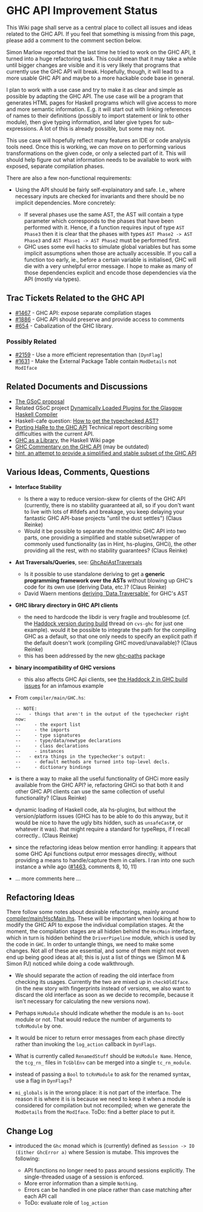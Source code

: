 # GHC API Improvement Status



This Wiki page shall serve as a central place to collect all issues and ideas related to the GHC API.  If you feel that something is missing from this page, please add a comment to the comment section below.



Simon Marlow reported that the last time he tried to work on the GHC API, it turned into a huge refactoring task.  This could mean that it may take a while until bigger changes are visible and it is very likely that programs that currently use the GHC API will break.  Hopefully, though, it will lead to a more usable GHC API and maybe to a more hackable code base in general.  



I plan to work with a use case and try to make it as clear and simple as possible by adapting the GHC API.  The use case will be a program that generates HTML pages for Haskell programs which will give access to more and more semantic information.  E.g. it will start out with linking references of names to their definitions (possibly to import statement or link to other module), then give typing information, and later give types for sub-expressions.  A lot of this is already possible, but some may not.  



This use case will hopefully reflect many features an IDE or code analysis tools need.  Once this is working, we can move on to performing various transformations on the given code, or only a selected part of it.  This will should help figure out what information needs to be available to work with exposed, separate compilation phases.



There are also a few non-functional requirements:


- Using the API should be fairly self-explainatory and safe.  I.e., where necessary inputs are checked for invariants and there should be no implicit dependencies.  More concretely:

  - If several phases use the same AST, the AST will contain a type parameter which corresponds to the phases that have been performed with it.  Hence, if a function requires input of type `AST Phase3` then it is clear that the phases with types `AST Phase2 -> AST Phase3` and `AST Phase1 -> AST Phase2`  must be performed first.
  - GHC uses some evil hacks to simulate global variables but has some implicit assumptions when those are actually accessible.  If you call a function too early, ie., before a certain variable is initialised, GHC will die with a very unhelpful error message.  I hope to make as many of those dependencies explicit and encode those dependencies via the API (mostly via types).


   


## Trac Tickets Related to the GHC API


- [\#1467](https://gitlab.staging.haskell.org/ghc/ghc/issues/1467) - GHC API: expose separate compilation stages
- [\#1886](https://gitlab.staging.haskell.org/ghc/ghc/issues/1886) - GHC API should preserve and provide access to comments
- [\#654](https://gitlab.staging.haskell.org/ghc/ghc/issues/654) - Cabalization of the GHC library.

### Possibly Related


- [\#2159](https://gitlab.staging.haskell.org/ghc/ghc/issues/2159) - Use a more efficient representation than `[DynFlag]`
- [\#1631](https://gitlab.staging.haskell.org/ghc/ghc/issues/1631) - Make the External Package Table contain `ModDetails` not `ModIface`

## Related Documents and Discussions


- [
  The GSoC proposal](http://code.google.com/soc/2008/haskell/appinfo.html?csaid=4189AF2C8AE5E25A)
- Related GSoC project [
  Dynamically Loaded Plugins for the Glasgow Haskell Compiler](http://code.google.com/soc/2008/haskell/appinfo.html?csaid=69C2ABD1E013EE0C)
- Haskell-cafe question: [
  How to get the typechecked AST?](http://www.haskell.org/pipermail/haskell-cafe/2008-May/042616.html)
- [
  Porting HaRe to the GHC API](http://www.cs.kent.ac.uk/pubs/2005/2266/) Technical report describing some difficulties with the current API.
- [
  GHC as a Library](http://www.haskell.org/haskellwiki/GHC/As_a_library), the Haskell Wiki page
- [
  GHC Commentary on the GHC API](http://hackage.haskell.org/trac/ghc/wiki/Commentary/Compiler/API) (may be outdated)
- [
  hint, an attempt to provide a simplified and stable subset of the GHC API](http://hackage.haskell.org/cgi-bin/hackage-scripts/package/hint-0.2.1)

## Various Ideas, Comments, Questions


- **Interface Stability** 

  - Is there a way to reduce version-skew for clients of the GHC API (currently, there is no stability guaranteed at all, so if you don't want to live with lots of \#ifdefs and breakage, you keep delaying your fantastic GHC API-base projects "until the dust settles") (Claus Reinke)
  - Would it be possible to separate the monolithic GHC API into two parts, one providing a simplified and stable subset/wrapper of commonly used functionality (as in Hint, hs-plugins, GHCi), the other providing all the rest, with no stability guarantees? (Claus Reinke)
- **Ast Traversals/Queries**, see: [GhcApiAstTraversals](ghc-api-ast-traversals)

  - Is it possible to use standalone deriving to get a **generic programming framework over the ASTs** without blowing up GHC's code for its own use (deriving Data, etc.)? (Claus Reinke)
  - David Waern mentions [
    deriving \`Data.Traversable\`](http://www.haskell.org/pipermail/haskell-cafe/2008-May/042961.html) for GHC's AST
- **GHC library directory in GHC API clients**

  - the need to hardcode the libdir is very fragile and troublesome (cf. the [
    Haddock version during build](http://www.haskell.org/pipermail/cvs-libraries/2008-June/008942.html) thread on `cvs-ghc` for just one example). would it be possible to integrate the path for the compiling GHC as a default, so that one only needs to specify an explicit path if the default doesn't work (compiling GHC moved/unavailable)? (Claus Reinke) 
  - this has been addressed by the new [
    ghc-paths](http://hackage.haskell.org/cgi-bin/hackage-scripts/package/ghc-paths) package
- **binary incompatibility of GHC versions**

  - this also affects GHC Api clients, see [
    the Haddock 2 in GHC build issues](http://www.haskell.org/pipermail/cvs-ghc/2008-July/043568.html) for an infamous example
- From `compiler/main/GHC.hs`:

  ```wiki
  -- NOTE:
  --   - things that aren't in the output of the typechecker right now:
  --     - the export list
  --     - the imports
  --     - type signatures
  --     - type/data/newtype declarations
  --     - class declarations
  --     - instances
  --   - extra things in the typechecker's output:
  --     - default methods are turned into top-level decls.
  --     - dictionary bindings
  ```
- is there a way to make all the useful functionality of GHCi more easily available from the GHC API? ie, refactoring GHCi so that both it and other GHC API clients can use the same collection of useful functionality? (Claus Reinke)
- dynamic loading of Haskell code, ala hs-plugins, but without
  the version/platform issues (GHCi has to be able to do this
  anyway, but it would be nice to have the ugly bits hidden,
  such as `unsafeCast#`, or whatever it was). that might require
  a standard for typeReps, if I recall correctly.. (Claus Reinke)
- since the refactoring ideas below mention error handling: it appears that some GHC Api functions output error messages directly, without providing a means to handle/capture them in callers. I ran into one such instance a while ago ([\#1463](https://gitlab.staging.haskell.org/ghc/ghc/issues/1463), comments 8, 10, 11)
- ... more comments here ...


 


## Refactoring Ideas



There follow some notes about desirable refactorings, mainly around [compiler/main/HscMain.lhs](/trac/ghc/browser/ghc/compiler/main/HscMain.lhs).  These will be important when looking at how to modify the GHC API to expose the individual compilation stages.  At the moment, the compilation stages are all hidden behind the `HscMain` interface, which in turn is hidden behind the `DriverPipeline` module, which is used by the code in `GHC`.  In order to untangle things, we need to make some changes.  Not all of these are essential, and some of them might not even end up being good ideas at all; this is just a list of things we (Simon M & Simon PJ) noticed while doing a code walkthrough.


- We should separate the action of reading the old interface from checking its usages.  Currently the two
  are mixed up in `checkOldIface`.  (in the new story with fingerprints instead of versions, we also want
  to discard the old interface as soon as we decide to recompile, because it isn't necessary for calculating
  the new versions now).

- Perhaps `HsModule` should indicate whether the module is an `hs-boot` module or not.  That would reduce the
  number of arguments to `tcRnModule` by one.

- It would be nicer to return error messages from each phase directly rather than invoking the `log_action` callback
  in `DynFlags`.

- What is currently called `RenamedStuff` should be `HsModule Name`.  Hence, the `tcg_rn_` files in `TcGblEnv`
  can be merged into a single `tc_rn_module`.

- instead of passing a `Bool` to `tcRnModule` to ask for the renamed syntax, use a flag in `DynFlags`?

- `mi_globals` is in the wrong place: it is not part of the interface.  The reason it is where it is is because
  we need to keep it when a module is considered for compilation but not recompiled; when we generate the
  `ModDetails` from the `ModIface`.  ToDo: find a better place to put it.

## Change Log


- introduced the `Ghc` monad which is (currently) defined as `Session -> IO (Either GhcError a)` where Session is mutabe.  This improves the following:

  - API functions no longer need to pass around sessions explicitly.  The single-threaded usage of a session is enforced.
  - More error information than a simple `Nothing`.
  - Errors can be handled in one place rather than case matching after each API call
  - ToDo: evaluate role of `log_action`
